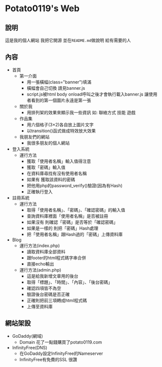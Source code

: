 # **Potato0119's Web**

## **說明** 
這是我的個人網站 我把它開源
並在``README.md``做說明 給有需要的人

## **內容**
* 首頁
  - 第一介面
    - 用一張橫幅(class="banner")填滿
    - 橫幅會自己切換 請見banner.js
    - script.js被html body onload呼叫之後才會執行載入banner.js
      讓使用者看到的第一個圖片永遠是第一張
  - 關於我
    - 用排列架的效果來顯示我一些資訊
      如: 聯絡方式 技能 遊戲
  - 作品集
    - 用六個格子(3×2)各自放上圖片文字
    - 以transition()函式做成特效放大效果
  - 我朋友們的網站
    - 我很多朋友的個人網站
* 登入系統
  - 運行方法
    - 獲取「使用者名稱」輸入值得注意
    - 獲取「密碼」輸入值
    - 在資料庫尋找有沒有使用者名稱
    - 如果有 獲取該資料的密碼
    - 把他用php的password_verify()驗證(因為有Hash)
    - 正確執行登入
* 註冊系統
  - 運行方法
    - 取得「使用者名稱」、「密碼」、「確認密碼」的輸入值
    - 查詢資料庫裡面「使用者名稱」是否被註冊
    - 如果沒有 則確認「密碼」是否等於「確認密碼」
    - 如果是一樣的 則把「密碼」Hash處理
    - 把「使用者名稱」跟Hash過的「密碼」上傳資料庫
* Blog
  - 運行方法(index.php)
    - 讀取資料庫全部資料
    - 跟footer的html程式碼字串合併
    - 直接echo輸出
  - 運行方法(admin.php)
    - 這是給我新增文章用的後台
    - 取得「標題」、「時間」、「內容」、「後台密碼」
    - 確認四項皆不為空
    - 驗證後台密碼是否正確
    - 正確則把前三項轉成html程式碼
    - 上傳至資料庫

## **網站架設**
* GoDaddy(網域)
  - Domain 花了一點錢購買了potato0119.com
* InfinityFree(DNS)
  - 在GoDaddy設定InfinityFree的Nameserver
  - InfinityFree有免費的SSL 很讚
